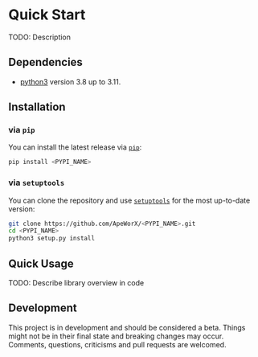 # Quick Start

TODO: Description

## Dependencies

- [python3](https://www.python.org/downloads) version 3.8 up to 3.11.

## Installation

### via `pip`

You can install the latest release via [`pip`](https://pypi.org/project/pip/):

```bash
pip install <PYPI_NAME>
```

### via `setuptools`

You can clone the repository and use [`setuptools`](https://github.com/pypa/setuptools) for the most up-to-date version:

```bash
git clone https://github.com/ApeWorX/<PYPI_NAME>.git
cd <PYPI_NAME>
python3 setup.py install
```

## Quick Usage

TODO: Describe library overview in code

## Development

This project is in development and should be considered a beta.
Things might not be in their final state and breaking changes may occur.
Comments, questions, criticisms and pull requests are welcomed.
